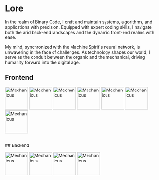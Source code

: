  # Lore
<p aling="center">
 In the realm of Binary Code, I craft and maintain systems, algorithms, and applications with precision. Equipped with expert coding skills, I navigate both the arid back-end landscapes and the dynamic front-end realms with ease.

My mind, synchronized with the Machine Spirit's neural network, is unwavering in the face of challenges. As technology shapes our world, I serve as the conduit between the organic and the mechanical, driving humanity forward into the digital age. 
</p>

## Frontend

<p aling="center">
 <img src="https://upload.wikimedia.org/wikipedia/commons/4/4c/Typescript_logo_2020.svg" alt="Mechanicus" width="75" height="75""> 
 <img src="https://upload.wikimedia.org/wikipedia/commons/a/a7/React-icon.svg" alt="Mechanicus" width="75" height="75" ">
 <img src="https://upload.wikimedia.org/wikipedia/commons/d/d5/CSS3_logo_and_wordmark.svg" alt="Mechanicus" width="75" height="75" ">
 <img src="https://upload.wikimedia.org/wikipedia/commons/d/d5/Tailwind_CSS_Logo.svg" alt="Mechanicus" width="75" height="75" ">
 <img src="https://raw.githubusercontent.com/reduxjs/redux/master/logo/logo.png" alt="Mechanicus" width="75" height="75" ">
 <img src="https://upload.wikimedia.org/wikipedia/commons/6/61/HTML5_logo_and_wordmark.svg" alt="Mechanicus" width="75" height="75" ">
 <img src="https://upload.wikimedia.org/wikipedia/commons/9/99/Unofficial_JavaScript_logo_2.svg" alt="Mechanicus" width="75" height="75" ">
</p>
<br>
## Backend

<p aling="center">
 <img src="https://upload.wikimedia.org/wikipedia/commons/4/4c/Typescript_logo_2020.svg" alt="Mechanicus" width="75" height="75""> 
 <img src="https://upload.wikimedia.org/wikipedia/commons/d/d9/Node.js_logo.svg" alt="Mechanicus" width="75" height="75" ">
 <img src="https://upload.wikimedia.org/wikipedia/commons/d/db/Npm-logo.svg" alt="Mechanicus" width="75" height="75" ">
 <img src="https://i.pinimg.com/564x/09/96/e0/0996e0223646744e53d78ba90131be07.jpg" alt="Mechanicus" width="75" height="75" ">
</p>


